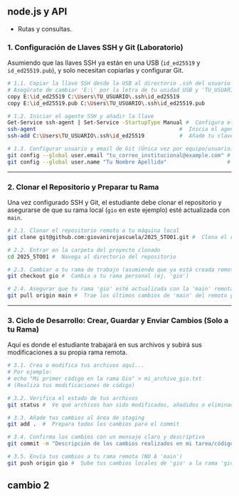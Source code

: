 ## node.js y API
- Rutas y consultas.

### 1. Configuración de Llaves SSH y Git (Laboratorio)

Asumiendo que las llaves SSH ya están en una USB (`id_ed25519` y `id_ed25519.pub`), y solo necesitan copiarlas y configurar Git.

```bash
# 1.1. Copiar la llave SSH desde la USB al directorio .ssh del usuario
# Asegúrate de cambiar 'E:\' por la letra de tu unidad USB y 'TU_USUARIO' por tu nombre de usuario de Windows.
copy E:\id_ed25519 C:\Users\TU_USUARIO\.ssh\id_ed25519
copy E:\id_ed25519.pub C:\Users\TU_USUARIO\.ssh\id_ed25519.pub

# 1.2. Iniciar el agente SSH y añadir la llave
Get-Service ssh-agent | Set-Service -StartupType Manual #  Configura el servicio ssh-agent para inicio manual
ssh-agent                                             #  Inicia el agente SSH
ssh-add C:\Users\TU_USUARIO\.ssh\id_ed25519           #  Añade tu clave SSH al agente

# 1.3. Configurar usuario y email de Git (Única vez por equipo/usuario)
git config --global user.email "tu_correo_institucional@example.com" #  Establece tu email para los commits
git config --global user.name "Tu Nombre Apellido"                   #  Establece tu nombre para los commits
```

---

### 2. Clonar el Repositorio y Preparar tu Rama

Una vez configurado SSH y Git, el estudiante debe clonar el repositorio y asegurarse de que su rama local (`gio` en este ejemplo) esté actualizada con `main`.

```bash
# 2.1. Clonar el repositorio remoto a tu máquina local
git clone git@github.com:giovanirojascuela/2025_5TO01.git #  Clona el repositorio al directorio actual

# 2.2. Entrar en la carpeta del proyecto clonado
cd 2025_5TO01 #  Navega al directorio del repositorio

# 2.3. Cambiar a tu rama de trabajo (asumiendo que ya está creada remotamente)
git checkout gio #  Cambia a tu rama personal (ej. 'gio')

# 2.4. Asegurar que tu rama 'gio' esté actualizada con la 'main' remota
git pull origin main #  Trae los últimos cambios de 'main' del remoto y los fusiona en 'gio'
```

---

### 3. Ciclo de Desarrollo: Crear, Guardar y Enviar Cambios (Solo a tu Rama)

Aquí es donde el estudiante trabajará en sus archivos y subirá sus modificaciones a su propia rama remota.

```bash
# 3.1. Crea o modifica tus archivos aquí...
# Por ejemplo:
# echo "Mi primer código en la rama Gio" > mi_archivo_gio.txt
# (Realiza tus modificaciones de código)

# 3.2. Verifica el estado de tus archivos
git status #  Ve qué archivos han sido modificados, añadidos o eliminados

# 3.3. Añade tus cambios al área de staging
git add .  #  Prepara todos los cambios para el commit

# 3.4. Confirma los cambios con un mensaje claro y descriptivo
git commit -m "Descripción de los cambios realizados en mi tarea/código" #  Guarda tus cambios localmente

# 3.5. Envía tus cambios a tu rama remota (NO A 'main')
git push origin gio #  Sube tus cambios locales de 'gio' a la rama 'gio' en GitHub
```
cambio 2
---
